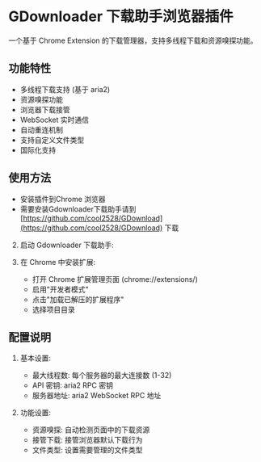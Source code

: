 # GDownloader 下载助手浏览器插件

一个基于 Chrome Extension 的下载管理器，支持多线程下载和资源嗅探功能。

## 功能特性

- 多线程下载支持 (基于 aria2)
- 资源嗅探功能
- 浏览器下载接管
- WebSocket 实时通信
- 自动重连机制
- 支持自定义文件类型
- 国际化支持

## 使用方法

- 安装插件到Chrome 浏览器
- 需要安装Gdownloader下载助手请到[https://github.com/cool2528/GDownload](https://github.com/cool2528/GDownload) 下载


2. 启动 Gdownloader 下载助手:


3. 在 Chrome 中安装扩展:
   - 打开 Chrome 扩展管理页面 (chrome://extensions/)
   - 启用"开发者模式"
   - 点击"加载已解压的扩展程序"
   - 选择项目目录

## 配置说明

1. 基本设置:
   - 最大线程数: 每个服务器的最大连接数 (1-32)
   - API 密钥: aria2 RPC 密钥
   - 服务器地址: aria2 WebSocket RPC 地址

2. 功能设置:
   - 资源嗅探: 自动检测页面中的下载资源
   - 接管下载: 接管浏览器默认下载行为
   - 文件类型: 设置需要管理的文件类型



